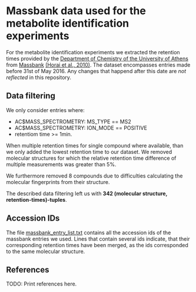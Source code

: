 # Massbank data used for the metabolite identification experiments

For the metabolite identification experiments we extracted the retention times 
provided by the [Department of Chemistry of the University of Athens][@AU_in_massbank]
from [Massbank][@massbank_webpage] [(Horai et al., 2010)][@massbank_paper]. 
The dataset encompasses entries made before 31st of May 2016. Any changes that happend 
after this date are _not reflected_ in this repository.

## Data filtering

We only consider entries where:

- AC$MASS_SPECTROMETRY: MS_TYPE == MS2
- AC$MASS_SPECTROMETRY: ION_MODE == POSITIVE
- retentiom time >= 1min.

When multiple retention times for single compound where available, than we only
added the lowest retention time to our dataset. We removed molecular structures
for which the relative retention time difference of multiple measurements was 
greater than 5%. 

We furthermore removed 8 compounds due to difficulties calculating the molecular
fingerprints from their structure. 

The described data filtering left us with __342 (molecular structure, retention-times)-tuples__. 

## Accession IDs

The file [massbank_entry_list.txt](massbank_entry_list.txt) contains all the accession
ids of the massbank entries we used. Lines that contain several ids indicate, that
their corresponding retention times have been merged, as the ids corresponded to 
the same molecular structure.

## References

TODO: Print references here.

[@AU_in_massbank]: https://massbank.eu/MassBank/jsp/Result.jsp?type=rcdidx&idxtype=site&srchkey=32&sortKey=name&sortAction=1&pageNo=1&exec=
[@massbank_paper]: https://onlinelibrary.wiley.com/doi/abs/10.1002/jms.1777 "Massbank: a public repository for sharing mass spectral data for life sciences, Horai, H.; Arita, M.; Kanaya, S.; Nihei, Y.; Ikeda, T.; Suwa, K.; Ojima, Y.; Tanaka, K.; Tanaka, S.; Aoshima, K. & others, Journal of mass spectrometry, 2010"
[@massbank_webpage]: https://massbank.eu/MassBank/ "Massbank EU webpage"
